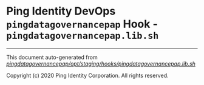 
# Ping Identity DevOps `pingdatagovernancepap` Hook - `pingdatagovernancepap.lib.sh`

---
This document auto-generated from _[pingdatagovernancepap/opt/staging/hooks/pingdatagovernancepap.lib.sh](https://github.com/pingidentity/pingidentity-docker-builds/blob/master/pingdatagovernancepap/opt/staging/hooks/pingdatagovernancepap.lib.sh)_

Copyright (c) 2020 Ping Identity Corporation. All rights reserved.
